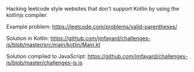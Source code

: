 Hacking leetcode style websites that don't support Kotlin by using the kotlinjs compiler.

Example problem: https://leetcode.com/problems/valid-parentheses/

Solution in Kotlin: https://github.com/jmfayard/challenges-js/blob/master/src/main/kotlin/Main.kt

Solution compiled to JavaScript: https://github.com/jmfayard/challenges-js/blob/master/challenges-js.js
